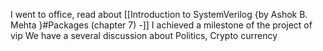 I went to office, 
read about [[Introduction to SystemVerilog {by Ashok B. Mehta }#Packages (chapter 7) -]]
I achieved a milestone of the project of vip
We have a several discussion about Politics, Crypto currency
